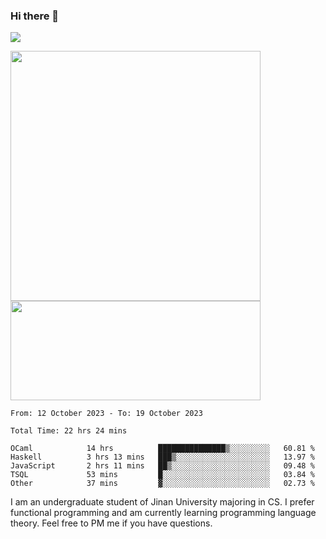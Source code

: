 ### Hi there 👋

<!--
**pe200012/pe200012** is a ✨ _special_ ✨ repository because its `README.md` (this file) appears on your GitHub profile.

Here are some ideas to get you started:

- 🔭 I’m currently working on ...
- 🌱 I’m currently learning ...
- 👯 I’m looking to collaborate on ...
- 🤔 I’m looking for help with ...
- 💬 Ask me about ...
- 📫 How to reach me: ...
- 😄 Pronouns: ...
- ⚡ Fun fact: ...
-->
![](https://www.codewars.com/users/pe200012/badges/large)
<p>
    <img width="400em" src="https://github-readme-stats-git-masterrstaa-rickstaa.vercel.app/api?username=pe200012&show_icons=true&icon_color=f44336&title_color=757de8&rank_icon=github">
    <img width="400em" height="159em" src="https://github-readme-stats-git-masterrstaa-rickstaa.vercel.app/api/top-langs/?username=pe200012&hide=html,cmake,css&title_color=757de8&layout=compact">
</p>

<!--START_SECTION:waka-->

```all_time
From: 12 October 2023 - To: 19 October 2023

Total Time: 22 hrs 24 mins

OCaml            14 hrs          ███████████████▒░░░░░░░░░   60.81 %
Haskell          3 hrs 13 mins   ███▒░░░░░░░░░░░░░░░░░░░░░   13.97 %
JavaScript       2 hrs 11 mins   ██▒░░░░░░░░░░░░░░░░░░░░░░   09.48 %
TSQL             53 mins         █░░░░░░░░░░░░░░░░░░░░░░░░   03.84 %
Other            37 mins         ▓░░░░░░░░░░░░░░░░░░░░░░░░   02.73 %
```

<!--END_SECTION:waka-->

I am an undergraduate student of Jinan University majoring in CS. I prefer functional programming and am currently learning programming language theory. Feel free to PM me if you have questions.
